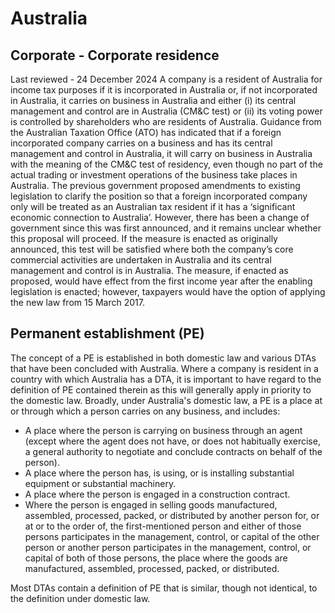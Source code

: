 # Australia
## Corporate - Corporate residence
Last reviewed - 24 December 2024
A company is a resident of Australia for income tax purposes if it is incorporated in Australia or, if not incorporated in Australia, it carries on business in Australia and either (i) its central management and control are in Australia (CM&C test) or (ii) its voting power is controlled by shareholders who are residents of Australia.
Guidance from the Australian Taxation Office (ATO) has indicated that if a foreign incorporated company carries on a business and has its central management and control in Australia, it will carry on business in Australia with the meaning of the CM&C test of residency, even though no part of the actual trading or investment operations of the business take places in Australia. The previous government proposed amendments to existing legislation to clarify the position so that a foreign incorporated company only will be treated as an Australian tax resident if it has a ‘significant economic connection to Australia’. However, there has been a change of government since this was first announced, and it remains unclear whether this proposal will proceed. If the measure is enacted as originally announced, this test will be satisfied where both the company’s core commercial activities are undertaken in Australia and its central management and control is in Australia. The measure, if enacted as proposed, would have effect from the first income year after the enabling legislation is enacted; however, taxpayers would have the option of applying the new law from 15 March 2017.
## Permanent establishment (PE)
The concept of a PE is established in both domestic law and various DTAs that have been concluded with Australia. Where a company is resident in a country with which Australia has a DTA, it is important to have regard to the definition of PE contained therein as this will generally apply in priority to the domestic law.
Broadly, under Australia's domestic law, a PE is a place at or through which a person carries on any business, and includes:
  * A place where the person is carrying on business through an agent (except where the agent does not have, or does not habitually exercise, a general authority to negotiate and conclude contracts on behalf of the person).
  * A place where the person has, is using, or is installing substantial equipment or substantial machinery.
  * A place where the person is engaged in a construction contract.
  * Where the person is engaged in selling goods manufactured, assembled, processed, packed, or distributed by another person for, or at or to the order of, the first-mentioned person and either of those persons participates in the management, control, or capital of the other person or another person participates in the management, control, or capital of both of those persons, the place where the goods are manufactured, assembled, processed, packed, or distributed.


Most DTAs contain a definition of PE that is similar, though not identical, to the definition under domestic law.
